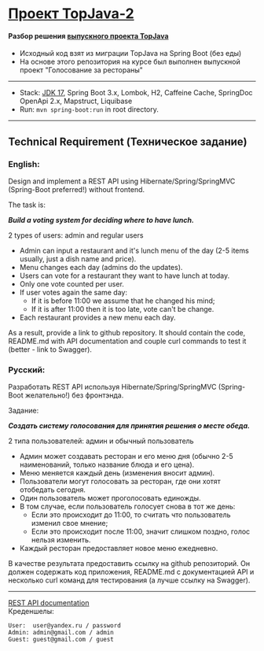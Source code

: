 [Проект TopJava-2](https://javaops.ru/view/topjava2)
===============================

#### Разбор решения [выпускного проекта TopJava](https://github.com/JavaOPs/topjava/blob/master/graduation.md)
- Исходный код взят из миграции TopJava на Spring Boot (без еды)
- На основе этого репозитория на курсе был выполнен выпускной проект "Голосование за рестораны"

-------------------------------------------------------------
- Stack: [JDK 17](http://jdk.java.net/17/), Spring Boot 3.x, Lombok, H2, Caffeine Cache, SpringDoc OpenApi 2.x, Mapstruct, Liquibase 
- Run: `mvn spring-boot:run` in root directory.
-----------------------------------------------------
Technical Requirement (Техническое задание)
-----------------------------------------------------
### English:

Design and implement a REST API using Hibernate/Spring/SpringMVC (Spring-Boot preferred!) without frontend.

The task is:

***Build a voting system for deciding where to have lunch.***

2 types of users: admin and regular users
+ Admin can input a restaurant and it's lunch menu of the day (2-5 items usually, just a dish name and price).
+ Menu changes each day (admins do the updates).
+ Users can vote for a restaurant they want to have lunch at today.
+ Only one vote counted per user.
+ If user votes again the same day:
    + If it is before 11:00 we assume that he changed his mind;
    + If it is after 11:00 then it is too late, vote can't be change.
+ Each restaurant provides a new menu each day.

As a result, provide a link to github repository. It should contain the code, README.md with API documentation and couple curl commands to test it (better - link to Swagger).

### Русский:

Разработать REST API используя Hibernate/Spring/SpringMVC (Spring-Boot желательно!) без фронтэнда.

Задание:

***Создать систему голосования для принятия решения о месте обеда.***

2 типа пользователей: админ и обычный пользователь
+ Админ может создавать ресторан и его меню дня (обычно 2-5 наименований, только название блюда и его цена).
+ Меню меняется каждый день (изменения вносит админ).
+ Пользователи могут голосовать за ресторан, где они хотят отобедать сегодня.
+ Один пользователь может проголосовать единожды.
+ В том случае, если пользователь голосует снова в тот же день:
    + Если это происходит до 11:00, то считать что пользователь изменил свое мнение;
    + Если это происходит после 11:00, значит слишком поздно, голос нельзя изменить.
+ Каждый ресторан предоставляет новое меню ежедневно.

В качестве результата предоставить ссылку на github репозиторий. Он должен содержать код приложения, README.md с документацией API и несколько curl команд для тестирования (а лучше ссылку на Swagger).

-----------------------------------------------------
[REST API documentation](http://localhost:8080/swagger-ui.html)  
Креденшелы:
```
User:  user@yandex.ru / password
Admin: admin@gmail.com / admin
Guest: guest@gmail.com / guest
```